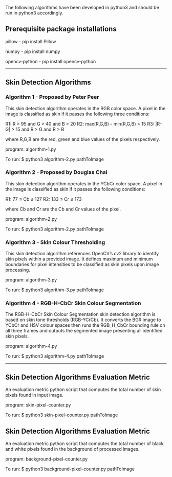 The following algorithms have been developed in python3 and should be run in python3 accordingly.

## Prerequisite package installations 

pillow - pip install Pillow

numpy - pip install numpy

opencv-python - pip install opencv-python

---------------------------------------------------------------------------------------------------------------------------

## Skin Detection Algorithms

### Algorithm 1 - Proposed by Peter Peer 

This skin detection algorithm operates in the RGB color space.
A pixel in the image is classified as skin if it passes the following three conditions:

R1: R > 95 and G > 40 and B > 20
R2: max(R,G,B) - min(R,G,B) > 15
R3: |R-G| > 15 and R > G and R > B

where R,G,B are the red, green and blue values of the pixels respectively.

program: algorithm-1.py

To run:
$ python3 algorithm-2.py pathToImage

### Algorithm 2 - Proposed by Douglas Chai 

This skin detection algorithm operates in the YCbCr color space. 
A pixel in the image is classified as skin if it passes the following conditions:

R1: 77 ≤ Cb ≤ 127
R2: 133 ≤ Cr ≤ 173

where Cb and Cr are the Cb and Cr values of the pixel.

program: algorithm-2.py

To run:
$ python3 algorithm-2.py pathToImage

### Algorithm 3 - Skin Colour Thresholding 

This skin detection algorithm references OpenCV’s cv2 library to identify skin pixels within a provided image. 
It defines maximum and minimum boundaries for pixel intensities to be classified as skin pixels upon image processing.

program: algorithm-3.py

To run:
$ python3 algorithm-3.py pathToImage

### Algorithm 4 - RGB-H-CbCr Skin Colour Segmentation

The RGB-H-CbCr Skin Colour Segmentation skin detection algorithm is based on skin tone thresholds (RGB-YCrCb). 
It converts the BGR image to YCbCr and HSV colour spaces then runs the RGB_H_CbCr bounding rule on all three frames and
outputs the segmented image presenting all identified skin pixels.

program: algorithm-4.py

To run:
$ python3 algorithm-4.py pathToImage

---------------------------------------------------------------------------------------------------------------------------

## Skin Detection Algorithms Evaluation Metric 

An evaluation metric python script that computes the total number of skin pixels found in input image.

program: skin-pixel-counter.py

To run:
$ python3 skin-pixel-counter.py pathToImage

## Skin Detection Algorithms Evaluation Metric 

An evaluation metric python script that computes the total number of black and white pixels found in the background 
of processed images.

program: background-pixel-counter.py

To run:
$ python3 background-pixel-counter.py pathToImage
